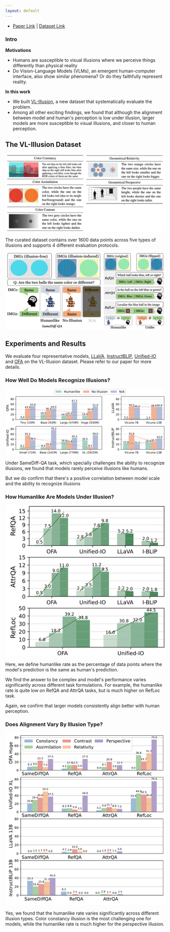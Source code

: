 ```yaml
---
layout: default
---
```

- [Paper Link](https://arxiv.org/abs/2311.00047) | [Dataset Link](https://github.com/vl-illusion/dataset)

### Intro

**Motivations**

- Humans are susceptible to visual illusions where we perceive things differently than physical reality 
- Do Vision-Language Models (VLMs), an emergent human-computer interface, also show similar phenomena? Or do they faithfully represent reality.

**In this work**

- We built [VL-Illusion](https://github.com/vl-illusion/dataset), a new dataset that systematically evaluate the problem.
- Among all other exciting findings, we found that although the alignment between model and human's perception is low under illusion, larger models are more susceptible to visual illusions, and closer to human perception.


## The VL-Illusion Dataset
![ Example illusion from each category and the corresponding explanations](imgs/dataset_types.png)

The curated dataset contains over 1600 data points across five types of illusions and supports 4 different evaluation protocols.

![Example illustration for each task setup. Left:SameDiff QA. Right: RefQA, AttrQA, RefLoc](imgs/dataset_tasks.png)


## Experiments and Results
We evaluate four representative models, [LLaVA](https://arxiv.org/abs/2304.08485), [InstructBLIP](https://arxiv.org/abs/2305.06500), [Unified-IO](https://arxiv.org/abs/2206.08916) and [OFA](https://arxiv.org/abs/2202.03052) on the VL-Illusion dataset. Please refer to our paper for more details.

### How Well Do Models Recognize Illusions?
![1](imgs/1.png)

Under SameDiff-QA task, which specially challenges the ability to recognize illusions, we found that models rarely perceive illusions like humans.

But we do confirm that there's a positive correlation between model scale and the ability to recognize illusions

### How Humanlike Are Models Under Illusion?
![2](imgs/2.png)

Here, we define humanlike rate as the percentage of data points where the model's prediction is the same as human's prediction.

We find the answer to be complex and model's performance varies significantly across different task formulations. For example, the humanlike rate is quite low on RefQA and AttrQA tasks, but is much higher on RefLoc task.

Again, we confirm that larger models consistently align better with human perception.

### Does Alignment Vary By Illusion Type?
![3](imgs/3.png)

Yes, we found that the humanlike rate varies significantly across different illusion types. Color constancy illusion is the most challenging one for models, while the humanlike rate is much higher for the perspective illusion.
